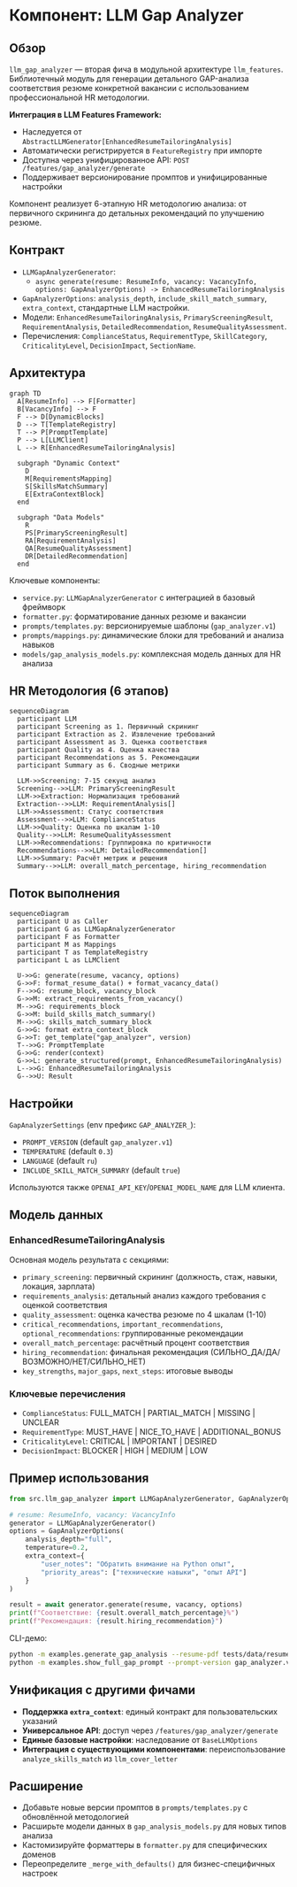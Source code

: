 # Компонент: LLM Gap Analyzer

## Обзор

`llm_gap_analyzer` — вторая фича в модульной архитектуре `llm_features`. Библиотечный модуль для генерации детального GAP-анализа соответствия резюме конкретной вакансии с использованием профессиональной HR методологии.

**Интеграция в LLM Features Framework:**
- Наследуется от `AbstractLLMGenerator[EnhancedResumeTailoringAnalysis]`
- Автоматически регистрируется в `FeatureRegistry` при импорте
- Доступна через унифицированное API: `POST /features/gap_analyzer/generate`
- Поддерживает версионирование промптов и унифицированные настройки

Компонент реализует 6-этапную HR методологию анализа: от первичного скрининга до детальных рекомендаций по улучшению резюме.

## Контракт

- `LLMGapAnalyzerGenerator`:
  - `async generate(resume: ResumeInfo, vacancy: VacancyInfo, options: GapAnalyzerOptions) -> EnhancedResumeTailoringAnalysis`
- `GapAnalyzerOptions`: `analysis_depth`, `include_skill_match_summary`, `extra_context`, стандартные LLM настройки.
- Модели: `EnhancedResumeTailoringAnalysis`, `PrimaryScreeningResult`, `RequirementAnalysis`, `DetailedRecommendation`, `ResumeQualityAssessment`.
- Перечисления: `ComplianceStatus`, `RequirementType`, `SkillCategory`, `CriticalityLevel`, `DecisionImpact`, `SectionName`.

## Архитектура

```mermaid
graph TD
  A[ResumeInfo] --> F[Formatter]
  B[VacancyInfo] --> F
  F --> D[DynamicBlocks]
  D --> T[TemplateRegistry]
  T --> P[PromptTemplate]
  P --> L[LLMClient]
  L --> R[EnhancedResumeTailoringAnalysis]
  
  subgraph "Dynamic Context"
    D
    M[RequirementsMapping]
    S[SkillsMatchSummary]
    E[ExtraContextBlock]
  end
  
  subgraph "Data Models"
    R
    PS[PrimaryScreeningResult]
    RA[RequirementAnalysis]
    QA[ResumeQualityAssessment]
    DR[DetailedRecommendation]
  end
```

Ключевые компоненты:
- `service.py`: `LLMGapAnalyzerGenerator` с интеграцией в базовый фреймворк
- `formatter.py`: форматирование данных резюме и вакансии
- `prompts/templates.py`: версионируемые шаблоны (`gap_analyzer.v1`)
- `prompts/mappings.py`: динамические блоки для требований и анализа навыков
- `models/gap_analysis_models.py`: комплексная модель данных для HR анализа

## HR Методология (6 этапов)

```mermaid
sequenceDiagram
  participant LLM
  participant Screening as 1. Первичный скрининг
  participant Extraction as 2. Извлечение требований
  participant Assessment as 3. Оценка соответствия
  participant Quality as 4. Оценка качества
  participant Recommendations as 5. Рекомендации
  participant Summary as 6. Сводные метрики

  LLM->>Screening: 7-15 секунд анализ
  Screening-->>LLM: PrimaryScreeningResult
  LLM->>Extraction: Нормализация требований
  Extraction-->>LLM: RequirementAnalysis[]
  LLM->>Assessment: Статус соответствия
  Assessment-->>LLM: ComplianceStatus
  LLM->>Quality: Оценка по шкалам 1-10
  Quality-->>LLM: ResumeQualityAssessment
  LLM->>Recommendations: Группировка по критичности
  Recommendations-->>LLM: DetailedRecommendation[]
  LLM->>Summary: Расчёт метрик и решения
  Summary-->>LLM: overall_match_percentage, hiring_recommendation
```

## Поток выполнения

```mermaid
sequenceDiagram
  participant U as Caller
  participant G as LLMGapAnalyzerGenerator
  participant F as Formatter
  participant M as Mappings
  participant T as TemplateRegistry
  participant L as LLMClient

  U->>G: generate(resume, vacancy, options)
  G->>F: format_resume_data() + format_vacancy_data()
  F-->>G: resume_block, vacancy_block
  G->>M: extract_requirements_from_vacancy()
  M-->>G: requirements_block
  G->>M: build_skills_match_summary()
  M-->>G: skills_match_summary_block
  G->>G: format extra_context_block
  G->>T: get_template("gap_analyzer", version)
  T-->>G: PromptTemplate
  G->>G: render(context)
  G->>L: generate_structured(prompt, EnhancedResumeTailoringAnalysis)
  L-->>G: EnhancedResumeTailoringAnalysis
  G-->>U: Result
```

## Настройки

`GapAnalyzerSettings` (env префикс `GAP_ANALYZER_`):
- `PROMPT_VERSION` (default `gap_analyzer.v1`)
- `TEMPERATURE` (default `0.3`)
- `LANGUAGE` (default `ru`)
- `INCLUDE_SKILL_MATCH_SUMMARY` (default `true`)

Используются также `OPENAI_API_KEY`/`OPENAI_MODEL_NAME` для LLM клиента.

## Модель данных

### EnhancedResumeTailoringAnalysis
Основная модель результата с секциями:
- `primary_screening`: первичный скрининг (должность, стаж, навыки, локация, зарплата)
- `requirements_analysis`: детальный анализ каждого требования с оценкой соответствия
- `quality_assessment`: оценка качества резюме по 4 шкалам (1-10)
- `critical_recommendations`, `important_recommendations`, `optional_recommendations`: группированные рекомендации
- `overall_match_percentage`: расчётный процент соответствия
- `hiring_recommendation`: финальная рекомендация (СИЛЬНО_ДА/ДА/ВОЗМОЖНО/НЕТ/СИЛЬНО_НЕТ)
- `key_strengths`, `major_gaps`, `next_steps`: итоговые выводы

### Ключевые перечисления
- `ComplianceStatus`: FULL_MATCH | PARTIAL_MATCH | MISSING | UNCLEAR
- `RequirementType`: MUST_HAVE | NICE_TO_HAVE | ADDITIONAL_BONUS
- `CriticalityLevel`: CRITICAL | IMPORTANT | DESIRED
- `DecisionImpact`: BLOCKER | HIGH | MEDIUM | LOW

## Пример использования

```python
from src.llm_gap_analyzer import LLMGapAnalyzerGenerator, GapAnalyzerOptions

# resume: ResumeInfo, vacancy: VacancyInfo
generator = LLMGapAnalyzerGenerator()
options = GapAnalyzerOptions(
    analysis_depth="full",
    temperature=0.2,
    extra_context={
        "user_notes": "Обратить внимание на Python опыт",
        "priority_areas": ["технические навыки", "опыт API"]
    }
)

result = await generator.generate(resume, vacancy, options)
print(f"Соответствие: {result.overall_match_percentage}%")
print(f"Рекомендация: {result.hiring_recommendation}")
```

CLI-демо:

```bash
python -m examples.generate_gap_analysis --resume-pdf tests/data/resume.pdf --vacancy tests/data/vacancy.json
python -m examples.show_full_gap_prompt --prompt-version gap_analyzer.v1
```

## Унификация с другими фичами

- **Поддержка `extra_context`**: единый контракт для пользовательских указаний
- **Универсальное API**: доступ через `/features/gap_analyzer/generate`
- **Единые базовые настройки**: наследование от `BaseLLMOptions`
- **Интеграция с существующими компонентами**: переиспользование `analyze_skills_match` из `llm_cover_letter`

## Расширение

- Добавьте новые версии промптов в `prompts/templates.py` с обновлённой методологией
- Расширьте модели данных в `gap_analysis_models.py` для новых типов анализа  
- Кастомизируйте форматтеры в `formatter.py` для специфических доменов
- Переопределите `_merge_with_defaults()` для бизнес-специфичных настроек